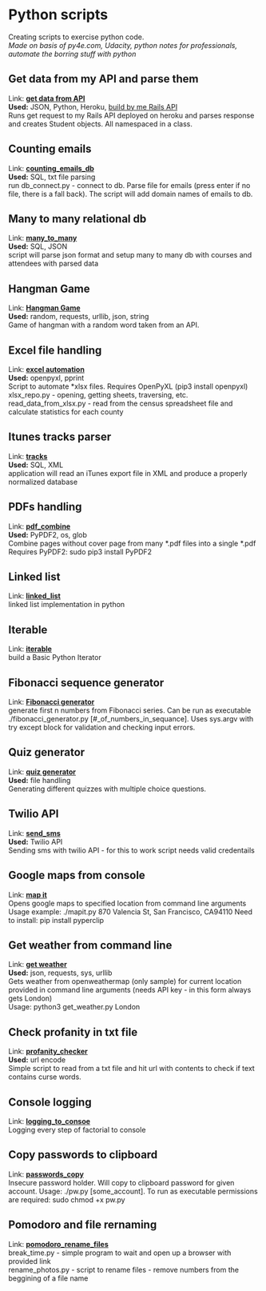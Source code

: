 # Python scripts

Creating scripts to exercise python code.  
*Made on basis of py4e.com, Udacity, python notes for professionals, automate the borring stuff with python*

## Get data from my API and parse them
Link: **[get data from API](./get_data_from_api)**  
**Used:** JSON, Python, Heroku, [build by me Rails API](https://github.com/kajzer/school_api)  
Runs get request to my Rails API deployed on heroku and parses response and creates Student objects. All namespaced in a class.

## Counting emails
Link: **[counting_emails_db](./counting_emails_db)**  
**Used:** SQL, txt file parsing  
run db_connect.py - connect to db. Parse file for emails (press enter if no file, there is a fall back). The script will add domain names of emails to db.

## Many to many relational db
Link: **[many_to_many](./many_to_many)**  
**Used:** SQL, JSON  
script will parse json format and setup many to many db with courses and attendees with parsed data  

## Hangman Game
Link: **[Hangman Game](./hangman)**  
**Used:** random, requests, urllib, json, string  
Game of hangman with a random word taken from an API.

## Excel file handling
Link: **[excel automation](./excel_automation)**  
**Used:** openpyxl, pprint  
Script to automate *xlsx files. Requires OpenPyXL (pip3 install openpyxl)  
xlsx_repo.py - opening, getting sheets, traversing, etc.    
read_data_from_xlsx.py - read from the census spreadsheet file and calculate statistics for each county  

## Itunes tracks parser
Link: **[tracks](./tracks)**  
**Used:** SQL, XML  
application will read an iTunes export file in XML and produce a properly normalized database

## PDFs handling
Link: **[pdf_combine](./pdf_combine)**  
**Used:** PyPDF2, os, glob  
Combine pages without cover page from many *.pdf files into a single *.pdf  
Requires PyPDF2: sudo pip3 install PyPDF2

## Linked list
Link: **[linked_list](./linked_list)**  
linked list implementation in python

## Iterable
Link: **[iterable](./iterable)**  
build a Basic Python Iterator

## Fibonacci sequence generator
Link: **[Fibonacci generator](./fibonacci_generator)**   
generate first n numbers from Fibonacci series. Can be run as executable ./fibonacci_generator.py [#_of_numbers_in_sequance]. Uses sys.argv with try except block for validation and checking input errors. 

## Quiz generator
Link: **[quiz generator](./quiz_generator)**  
**Used:** file handling  
Generating different quizzes with multiple choice questions.

## Twilio API
Link: **[send_sms](./send_sms)**  
**Used:** Twilio API  
Sending sms with twilio API - for this to work script needs valid credentails

## Google maps from console
Link: **[map it](./mapit)**  
Opens google maps to specified location from command line arguments  
Usage example: ./mapit.py 870 Valencia St, San Francisco, CA94110
Need to install: pip install pyperclip

## Get weather from command line
Link: **[get weather](./get_weather)**  
**Used:** json, requests, sys, urllib  
Gets weather from openweathermap (only sample) for current location provided in command line arguments (needs API key - in this form always gets London)  
Usage: python3 get_weather.py London

## Check profanity in txt file
Link: **[profanity_checker](./profanity_checker)**  
**Used:** url encode  
Simple script to read from a txt file and hit url with contents to check if text contains curse words.

## Console logging
Link: **[logging_to_consoe](./logging_to_console)**   
Logging every step of factorial to console

## Copy passwords to clipboard
Link: **[passwords_copy](./passwords_copy)**  
Insecure password holder. Will copy to clipboard password for given account. Usage: ./pw.py [some_account]. To run as executable permissions are required: sudo chmod +x pw.py  

## Pomodoro and file rernaming
Link: **[pomodoro_rename_files](./pomodoro_rename_files)**  
  break_time.py - simple program to wait and open up a browser with provided link  
  rename_photos.py - script to rename files - remove numbers from the beggining of a file name
